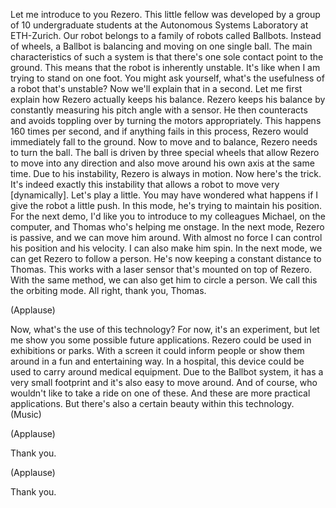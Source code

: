 
Let me introduce to you Rezero.
This little fellow was developed
by a group of 10 undergraduate students
at the Autonomous Systems Laboratory
at ETH-Zurich.
Our robot belongs to a family of robots
called Ballbots.
Instead of wheels, a Ballbot is balancing
and moving on one single ball.
The main characteristics of such a system is
that there&#39;s one sole contact point to the ground.
This means that the robot
is inherently unstable.
It&#39;s like when I am trying to stand
on one foot.
You might ask yourself, what&#39;s the usefulness
of a robot that&#39;s unstable?
Now we&#39;ll explain that in a second.
Let me first explain how Rezero
actually keeps his balance.
Rezero keeps his balance by constantly
measuring his pitch angle with a sensor.
He then counteracts and avoids toppling over
by turning the motors appropriately.
This happens 160 times per second,
and if anything fails in this process,
Rezero would immediately fall to the ground.
Now to move and to balance,
Rezero needs to turn the ball.
The ball is driven by three special wheels
that allow Rezero to move into any direction
and also move around his own axis
at the same time.
Due to his instability, Rezero is always
in motion. Now here&#39;s the trick.
It&#39;s indeed exactly this instability that allows
a robot to move very [dynamically].
Let&#39;s play a little.
You may have wondered what happens
if I give the robot a little push.
In this mode, he&#39;s trying to maintain
his position.
For the next demo, I&#39;d like you to introduce
to my colleagues Michael, on the computer,
and Thomas who&#39;s helping me onstage.
In the next mode, Rezero is passive,
and we can move him around.
With almost no force I can control
his position and his velocity.
I can also make him spin.
In the next mode, we can get Rezero
to follow a person.
He&#39;s now keeping a constant distance to Thomas.
This works with a laser sensor
that&#39;s mounted on top of Rezero.
With the same method, we can also
get him to circle a person.
We call this the orbiting mode.
All right, thank you, Thomas.

(Applause)

Now, what&#39;s the use of this technology?
For now, it&#39;s an experiment, but let me
show you some possible future applications.
Rezero could be used in exhibitions or parks.
With a screen it could inform people or show
them around in a fun and entertaining way.
In a hospital, this device could be used to
carry around medical equipment.
Due to the Ballbot system, it has a very small
footprint and it&#39;s also easy to move around.
And of course, who wouldn&#39;t like
to take a ride on one of these.
And these are more practical applications.
But there&#39;s also a certain beauty
within this technology.
(Music)

(Applause)

Thank you.

(Applause)

Thank you.
